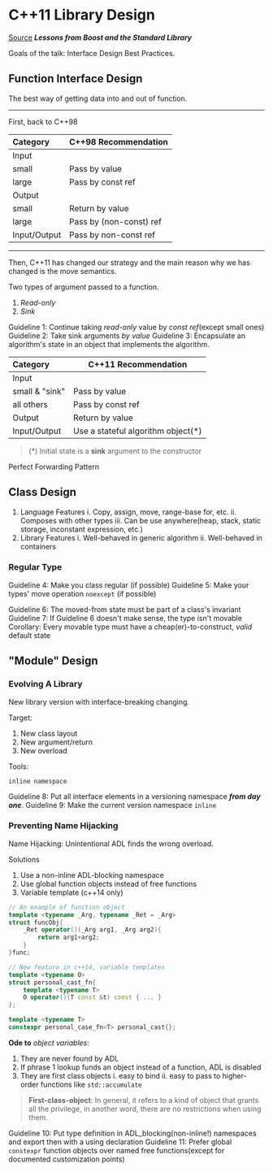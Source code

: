 # C++11 Library Design

[Source](https://www.youtube.com/watch?v=zgOF4NrQllo)
***Lessons from Boost and the Standard Library***

Goals of the talk: Interface Design Best Practices.

## Function Interface Design

The best way of getting data into and out of function.

---

First, back to C++98

Category|C++98 Recommendation
:--|:--
Input|
small|Pass by value
large|Pass by const ref
Output|
small|Return by value
large|Pass by (non-const) ref
Input/Output|Pass by non-const ref

---

Then, C++11 has changed our strategy and the main reason why we has changed is the move semantics.

Two types of argument passed to a function.

1. *Read-only*
2. *Sink*

Guideline 1: Continue taking *read-only* value by *const ref*(except small ones)
Guideline 2: Take sink arguments *by value*
Guideline 3: Encapsulate an algorithm's state in an object that implements the algorithm.

Category|C++11 Recommendation
:-------|-------
Input|
small & "sink"|Pass by value
all others|Pass by const ref
Output|Return by value
Input/Output|Use a stateful algorithm object(*)
> (*) Initial state is a **sink** argument to the constructor

Perfect Forwarding Pattern

## Class Design

1. Language Features
    i. Copy, assign, move, range-base for, etc.
    ii. Composes with other types
    iii. Can be use anywhere(heap, stack, static storage, inconstant expression, etc.)
2. Library Features
    i. Well-behaved in generic algorithm
    ii. Well-behaved in containers

### Regular Type

Guideline 4: Make you class regular (if possible)
Guideline 5: Make your types' move operation `noexcept` (if possible)

Guideline 6: The moved-from state must be part of a class's invariant
Guideline 7: If Guideline 6 doesn't make sense, the type isn't movable
Corollary: Every movable type must have a cheap(er)-to-construct, *valid* default state

## "Module" Design

### Evolving A Library

New library version with interface-breaking changing.

Target:

1. New class layout
2. New argument/return
3. New overload

Tools:

`inline namespace`

Guideline 8: Put all interface elements in a versioning namespace ***from day one***.
Guideline 9: Make the current version namespace `inline`

### Preventing Name Hijacking

Name Hijacking: Unintentional ADL finds the wrong overload.

Solutions

1. Use a non-inline ADL-blocking namespace
2. Use global function objects instead of free functions
3. Variable template (c++14 only)

```c++
// An example of function object
template <typename _Arg, typename _Ret = _Arg>
struct funcObj{
    _Ret operator()(_Arg arg1, _Arg arg2){
        return arg1+arg2;
    }
}func;

// New feature in c++14, variable templates
template <typename O>
struct personal_cast_fn{
    template <typename T>
    O operator()(T const &t) const { ... }
};

template <typename T>
constexpr personal_case_fn<T> personal_cast{};
```

**Ode to** *object variables*:

1. They are never found by ADL
2. If phrase 1 lookup funds an object instead of a function, ADL is disabled
3. They are first class objects
    i. easy to bind
    ii. easy to pass to higher-order functions like `std::accumulate`

> **First-class-object**: In general, it refers to a kind of object that grants all the privilege, in another word, there are no restrictions when using them.

Guideline 10: Put type definition in ADL_blocking(non-inline!) namespaces and export then with a using declaration
Guideline 11: Prefer global `constexpr` function objects over named free functions(except for documented customization points)
